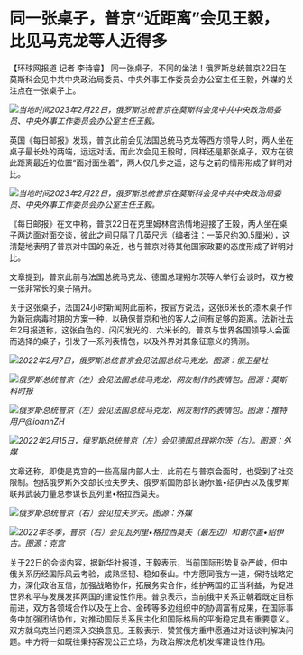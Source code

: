 # 同一张桌子，普京“近距离”会见王毅，比见马克龙等人近得多

【环球网报道 记者 李诗睿】
同一张桌子，不同的坐法！俄罗斯总统普京22日在莫斯科会见中共中央政治局委员、中央外事工作委员会办公室主任王毅，外媒的关注点在一张桌子上。

![](https://inews.gtimg.com/newsapp_bt/0/15683827375/1000)_当地时间2023年2月22日，俄罗斯总统普京在莫斯科会见中共中央政治局委员、中央外事工作委员会办公室主任王毅。_

英国《每日邮报》发现，普京此前会见法国总统马克龙等西方领导人时，两人坐在桌子最长处的两端，远远对话。而此次会见王毅时，同样还是那张桌子，双方在彼此距离最近的位置“面对面坐着”，两人仅几步之遥，这与之前的情形形成了鲜明对比。

![](https://inews.gtimg.com/newsapp_bt/0/15683827387/1000)_当地时间2023年2月22日，俄罗斯总统普京在莫斯科会见中共中央政治局委员、中央外事工作委员会办公室主任王毅。_

《每日邮报》在文中称，普京22日在克里姆林宫热情地迎接了王毅，两人坐在桌子两边面对面交谈，彼此之间只隔了几英尺远（编者注：一英尺约30.5厘米），这清楚地表明了普京对中国的亲近，也与普京对待其他国家政要的态度形成了鲜明对比。

文章提到，普京此前与法国总统马克龙、德国总理朔尔茨等人举行会谈时，双方被一张非常长的桌子隔开。

关于这张桌子，法国24小时新闻网此前称，按官方说法，这张6米长的漆木桌子作为新冠病毒时期的方案一种，以确保普京和他的客人之间有足够的距离。法新社去年2月报道称，这张白色的、闪闪发光的、六米长的，普京与世界各国领导人会面而选择的桌子，引发了一系列表情包，以及外界对其象征意义的猜测。

![](https://inews.gtimg.com/newsapp_bt/0/15683827408/1000)_2022年2月7日，俄罗斯总统普京会见法国总统马克龙。图源：俄卫星社_

![](https://inews.gtimg.com/newsapp_bt/0/15683827366/1000)_俄罗斯总统普京（左）会见法国总统马克龙，网友制作的表情包。图源：莫斯科时报_

![](https://inews.gtimg.com/newsapp_bt/0/15683827393/1000)_俄罗斯总统普京（左）会见法国总统马克龙，网友制作的表情包。图源：推特用户@ioannZH_

![](https://inews.gtimg.com/newsapp_bt/0/15683827401/1000)_2022年2月15日，俄罗斯总统普京（左）会见德国总理朔尔茨（右）。图源：外媒_

文章还称，即使是克宫的一些高层内部人士，此前在与普京会面时，也受到了社交限制。包括俄罗斯外交部长拉夫罗夫、俄罗斯国防部长谢尔盖•绍伊古以及俄罗斯联邦武装力量总参谋长瓦列里•格拉西莫夫。

![](https://inews.gtimg.com/newsapp_bt/0/15683827381/1000)_俄罗斯总统普京（右）会见拉夫罗夫。图源：外媒_

![](https://inews.gtimg.com/newsapp_bt/0/15683827383/1000)_2022年冬季，普京（右）会见瓦列里•格拉西莫夫（最左边）和谢尔盖•绍伊古。图源：克宫_

关于22日的会谈内容，据新华社报道，王毅表示，当前国际形势复杂严峻，但中俄关系历经国际风云考验，成熟坚韧、稳如泰山。中方愿同俄方一道，保持战略定力，深化政治互信，加强战略协作，拓展务实合作，维护两国的正当利益，为促进世界和平与发展发挥两国的建设性作用。普京表示，当前俄中关系正朝着既定目标前进，双方各领域合作以及在上合、金砖等多边组织中的协调富有成果，在国际事务中加强团结协作，对推动国际关系民主化和国际格局的平衡稳定具有重要意义。双方就乌克兰问题深入交换意见。王毅表示，赞赏俄方重申愿通过对话谈判解决问题。中方将一如既往秉持客观公正立场，为政治解决危机发挥建设性作用。

